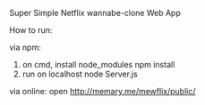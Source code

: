 Super Simple Netflix wannabe-clone Web App

How to run:

via npm:

1. on cmd, install node_modules
   npm install
2. run on localhost
   node Server.js

via online:
open http://memary.me/mewflix/public/
